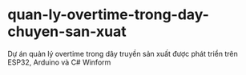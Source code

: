 # quan-ly-overtime-trong-day-chuyen-san-xuat
Dự án quản lý overtime trong dây truyền sản xuất được phát triển trên ESP32, Arduino và C# Winform
